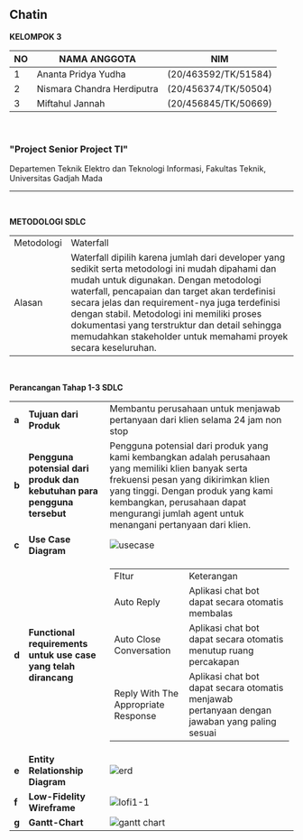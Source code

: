 ## Chatin

**KELOMPOK 3**

| NO | NAMA ANGGOTA  | NIM |
| -- | ------------- | ------------- |
| 1 | Ananta Pridya Yudha  | (20/463592/TK/51584)  |
| 2 | Nismara Chandra Herdiputra  | (20/456374/TK/50504)  |
| 3 |  Miftahul Jannah | (20/456845/TK/50669) |

<br>

### "Project Senior Project TI"
Departemen Teknik Elektro dan Teknologi Informasi, Fakultas Teknik, Universitas Gadjah Mada

<hr>
<br>

**METODOLOGI SDLC**

<table>
  <tr>
    <td>Metodologi</td>
    <td>Waterfall</td>
  </tr>
  <tr>
    <td>Alasan</td>
    <td>Waterfall dipilih karena jumlah dari developer yang sedikit serta metodologi ini mudah dipahami dan mudah untuk digunakan. Dengan metodologi waterfall, pencapaian dan target akan terdefinisi secara jelas dan requirement-nya juga terdefinisi dengan stabil. Metodologi ini memiliki proses dokumentasi yang terstruktur dan detail sehingga memudahkan stakeholder untuk memahami proyek secara keseluruhan.</td>
  </tr>
</table>

<br>

**Perancangan Tahap 1-3 SDLC**

||||
| -- | ------------- | ------------- |
| **a** | **Tujuan dari Produk**  |  Membantu perusahaan untuk menjawab pertanyaan dari klien selama 24 jam non stop |
| **b** | **Pengguna potensial dari produk dan kebutuhan para pengguna tersebut**  | Pengguna potensial dari produk yang kami kembangkan adalah perusahaan yang memiliki klien banyak serta frekuensi pesan yang dikirimkan klien yang tinggi. Dengan produk yang kami kembangkan, perusahaan dapat mengurangi jumlah agent untuk menangani pertanyaan dari klien. |
| **c** | **Use Case Diagram**  |  ![usecase](https://user-images.githubusercontent.com/15963811/222704341-001020d6-bf82-4fb8-b5d1-dd9926da948b.jpg) |
 | **d** | **Functional requirements untuk use case yang telah dirancang**  | <table><tr><td>FItur</td><td>Keterangan</td></tr><tr><td>Auto Reply</td><td>Aplikasi chat bot dapat secara otomatis membalas </td></tr><tr><td>Auto Close Conversation</td><td>Aplikasi chat bot dapat secara otomatis menutup ruang percakapan</td></tr><tr><td>Reply With The<br> Appropriate Response</td><td>Aplikasi chat bot dapat secara otomatis menjawab<br> pertanyaan dengan jawaban yang paling sesuai</td></tr></table> |
| **e** | **Entity Relationship Diagram**  | ![erd](https://user-images.githubusercontent.com/15963811/222706238-52f14d5f-bd3d-4c13-b5ca-4582bec3b7d5.png) |
| **f** | **Low-Fidelity Wireframe**  | ![lofi1-1](https://user-images.githubusercontent.com/15963811/222707981-13538ee7-6a53-4dd0-b1a0-128648ffa6fa.jpg) |
| **g** | **Gantt-Chart**  | ![gantt chart](https://user-images.githubusercontent.com/15963811/222712109-597704fd-5741-45b0-80ef-8bdf21720e9a.png) |
